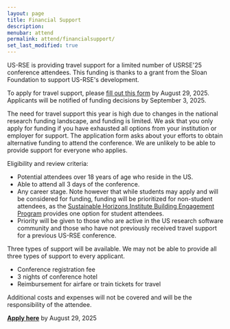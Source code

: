 ```yaml
---
layout: page
title: Financial Support
description: 
menubar: attend
permalink: attend/financialsupport/
set_last_modified: true
---
```


US-RSE is providing travel support for a limited number of USRSE'25 conference attendees.  This funding is thanks to a grant from the Sloan Foundation to support US-RSE's development.  

To apply for travel support, please [fill out this form](https://forms.gle/2BHm7zX78AcWmVmP7) by August 29, 2025.  Applicants will be notified of funding decisions by September 3, 2025.  

The need for travel support this year is high due to changes in the national research funding landscape, and funding is limited.  We ask that you only apply for funding if you have exhausted all options from your institution or employer for support.  The application form asks about your efforts to obtain alternative funding to attend the conference.  We are unlikely to be able to provide support for everyone who applies.

Eligibility and review criteria:

* Potential attendees over 18 years of age who reside in the US.  
* Able to attend all 3 days of the conference.
* Any career stage.  Note however that while students may apply and will be considered for funding, funding will be prioritized for non-student attendees, as the [Sustainable Horizons Institute Building Engagement Program](https://shinstitute.org/building-engagement-us-rse-2025/) provides one option for student attendees.  
* Priority will be given to those who are active in the US research software community and those who have not previously received travel support for a previous US-RSE conference.  

Three types of support will be available.  We may not be able to provide all three types of support to every applicant.

* Conference registration fee
* 3 nights of conference hotel
* Reimbursement for airfare or train tickets for travel

Additional costs and expenses will not be covered and will be the responsibility of the attendee.  

**[Apply here](https://forms.gle/2BHm7zX78AcWmVmP7)** by August 29, 2025


